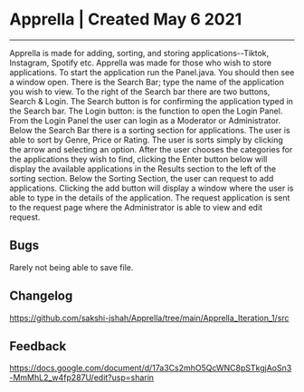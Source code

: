 # Apprella | Created May 6 2021 
------------------------------------
Apprella is made for adding, sorting, and storing applications--Tiktok, Instagram, Spotify etc. 
Apprella was made for those who wish to store applications. To start the application run the Panel.java. 
You should then see a window open. There is the Search Bar; type the name of the application you wish to view.
To the right of the Search bar there are two buttons, Search & Login. The Search button is for confirming 
the application typed in the Search bar. The Login button: is the function to open the Login Panel.
From the Login Panel the user can login as a Moderator or Administrator. 
Below the Search Bar there is a sorting section for applications. The user is able 
to sort by Genre, Price or Rating. The user is sorts simply by clicking the arrow and selecting an option.
After the user chooses the categories for the applications they wish to find, clicking the Enter button below
will display the available applications in the Results section to the left of the sorting section. 
Below the Sorting Section, the user can request to add applications. Clicking the add button 
will display a window where the user is able to type in the details of the application. The 
request application is sent to the request page where the Administrator is able to view and 
edit request. 

Bugs
------------------------------------
Rarely not being able to save file.

Changelog 
------------------------------------
https://github.com/sakshi-jshah/Apprella/tree/main/Apprella_Iteration_1/src


Feedback 
------------------------------------
https://docs.google.com/document/d/17a3Cs2mhO5QcWNC8pSTkgjAoSn3-MmMhL2_w4fp287U/edit?usp=sharin
